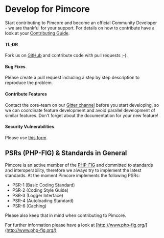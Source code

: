 # Develop for Pimcore

Start contributing to Pimcore and become an official Community Developer - we are thankful for your support. 
For details on how to contribute have a look at your [Contributing Guide](https://github.com/pimcore/pimcore/blob/master/CONTRIBUTING.md). 

#### TL;DR
Fork us on [GitHub](https://github.com/pimcore/pimcore) and contribute code with pull requests ;-). 

 
#### Bug Fixes
Please create a pull request including a step by step description to reproduce the problem. 

#### Contribute Features
Contact the core-team on our [Gitter channel](https://gitter.im/pimcore/pimcore) before you start developing, 
so we can coordinate feature development and avoid parallel development of similar features. 
Don't forget about the documentation for your new feature! 

#### Security Vulnerabilities
Please use [this form](https://pimcorehq.wufoo.com/forms/pimcore-security-report/).


## PSRs (PHP-FIG) & Standards in General
Pimcore is an active member of the [PHP-FIG](http://www.php-fig.org/) and committed to standards and interoperability, therefore we always try to implement the latest standards.
At the moment Pimcore implements the following PSRs: 
* PSR-1 (Basic Coding Standard)
* PSR-2 (Coding Style Guide)
* PSR-3 (Logger Interface)
* PSR-4 (Autoloading Standard) 
* PSR-6 (Caching)

Please also keep that in mind when contributing to Pimcore. 

For further information please have a look at [http://www.php-fig.org/](http://www.php-fig.org/)
 
 
